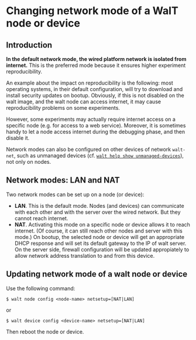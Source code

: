 
# Changing network mode of a WalT node or device

## Introduction

**In the default network mode, the wired platform network is isolated from internet.** This is the
preferred mode because it ensures higher experiment reproducibility.

An example about the impact on reproducibility is the following: most operating systems, in their
default configuration, will try to download and install security updates on bootup. Obviously, if
this is not disabled on the walt image, and the walt node can access internet, it may cause
reproducibility problems on some experiments.

However, some experiments may actually require internet access on a specific node (e.g. for access
to a web service). Moreover, it is sometimes handy to let a node access internet during the
debugging phase, and then disable it.

Network modes can also be configured on other devices of network `walt-net`, such as unmanaged devices
(cf. [`walt help show unmanaged-devices`](unmanaged-devices.md)), not only on nodes.

## Network modes: LAN and NAT

Two network modes can be set up on a node (or device):
* **LAN**. This is the default mode. Nodes (and devices) can communicate with each other and with the
  server over the wired network. But they cannot reach internet.
* **NAT**. Activating this mode on a specific node or device allows it to reach internet. (Of course,
  it can still reach other nodes and server with this mode.) On bootup, the selected node or device
  will get an appropriate DHCP response and will set its default gateway to the IP of walt server. On
  the server side, firewall configuration will be updated appropiately to allow network address
  translation to and from this device.


## Updating network mode of a walt node or device

Use the following command:
```
$ walt node config <node-name> netsetup=[NAT|LAN]
```

or
```
$ walt device config <device-name> netsetup=[NAT|LAN]
```

Then reboot the node or device.
